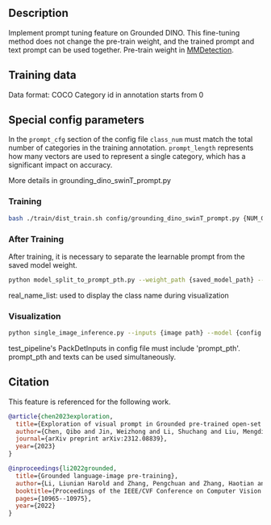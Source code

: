 ## Description
Implement prompt tuning feature on Grounded DINO. This fine-tuning method does not change the pre-train weight, and the trained prompt and text prompt can be used together. Pre-train weight in [MMDetection](https://github.com/open-mmlab/mmdetection/tree/main/configs/mm_grounding_dino).

## Training data

Data format: COCO
Category id in annotation starts from 0

## Special config parameters
In the `prompt_cfg` section of the config file
`class_num` must match the total number of categories in the training annotation.
`prompt_length` represents how many vectors are used to represent a single category, which has a significant impact on accuracy.

More details in grounding_dino_swinT_prompt.py
### Training

```bash
bash ./train/dist_train.sh config/grounding_dino_swinT_prompt.py {NUM_GPUS}
```
### After Training
After training, it is necessary to separate the learnable prompt from the saved model weight.
```bash
python model_split_to_prompt_pth.py --weight_path {saved_model_path} --real_name_list {name1,name2,...}  --save_path {save_dir_path}
```
real_name_list: used to display the class name during visualization
### Visualization
```bash
python single_image_inference.py --inputs {image path} --model {config path} --texts {text description} --prompt_pth {prompt path}
```
test_pipeline's PackDetInputs in config file must include 'prompt_pth'.
prompt_pth and texts can be used simultaneously.
## Citation

This feature is referenced for the following work.

```BibTeX
@article{chen2023exploration,
  title={Exploration of visual prompt in Grounded pre-trained open-set detection},
  author={Chen, Qibo and Jin, Weizhong and Li, Shuchang and Liu, Mengdi and Yu, Li and Jiang, Jian and Wang, Xiaozheng},
  journal={arXiv preprint arXiv:2312.08839},
  year={2023}
}
```
```BibTeX
@inproceedings{li2022grounded,
  title={Grounded language-image pre-training},
  author={Li, Liunian Harold and Zhang, Pengchuan and Zhang, Haotian and Yang, Jianwei and Li, Chunyuan and Zhong, Yiwu and Wang, Lijuan and Yuan, Lu and Zhang, Lei and Hwang, Jenq-Neng and others},
  booktitle={Proceedings of the IEEE/CVF Conference on Computer Vision and Pattern Recognition},
  pages={10965--10975},
  year={2022}
}
```